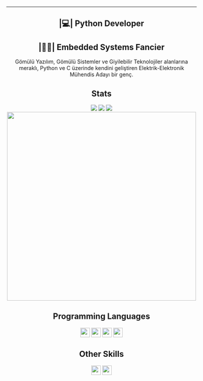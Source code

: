 <hr>
<h2 align='center'>|💻| Python Developer</h2>
<h2 align='center'>|👩‍💻| Embedded Systems Fancier</h2>
<p align='center'>Gömülü Yazılım, Gömülü Sistemler ve Giyilebilir Teknolojiler alanlarına meraklı, Python ve C üzerinde kendini geliştiren Elektrik-Elektronik Mühendis Adayı bir genç.</p>
<h2 align='center'>Stats</h2>
<p align="center">
<img src="https://graph.org/file/655f0ca9affd2ef80a1b2.gif">
<a href="https://github.com/mickiemouse">
<img src="https://komarev.com/ghpvc/?username=mickiemouse&style=flat-square&color=7d8cbe&label=Profile+Views"></a>
<a href="https://github.com/mickiemouse?tab=repositories">
<a href="https://github.com/mickiemouse?tab=followers"><img src="https://img.shields.io/github/followers/mickiemouse?style=social"></a> <br>
<a href="https://github.com/mickiemouse"><img align=center src="https://github-readme-streak-stats.herokuapp.com/?user=mickiemouse&background=111111&text_color=ffffff&fire=7d8cbe&sideNums=7d8cbe&border=7d8cbe&dates=ffffff&currStreakNum=7d8cbe&ring=7d8cbe&stroke=7d8cbe&currStreakLabel=7d8cbe&sideLabels=7d8cbe" width=500></a>
</p>
<h2 align='center'>Programming Languages</h2>
<p align="center"> 
<a><img src="https://img.shields.io/badge/c++-%2300599C.svg?style=for-the-badge&logo=c%2B%2B&logoColor=white" height=25></a>
<a><img src="https://img.shields.io/badge/c-%2300599C.svg?style=for-the-badge&logo=c%2B%2B&logoColor=white" height=25></a> 
<a><img src="https://img.shields.io/badge/python-3670A0?style=for-the-badge&logo=python&logoColor=white&color=blue" height=25></a>
<a><img src="https://img.shields.io/badge/assembly-%230099C.svg?style=for-the-badge&logo=assemblyscript&color=blue&logoColor=white" height=25></a><br></p>
<h2 align='center'>Other Skills</h2>
<p align="center">
<a><img src="https://img.shields.io/badge/-LTSpiceIV-red?style=for-the-badge" height=25></a>
<a><img src="https://img.shields.io/badge/-Altium_Designer-blue?style=for-the-badge&logo=altiumdesigner&logoColor=white" height=25></a></p>

